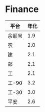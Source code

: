 # Finance


|平台|年化|
|---|---|
|余额宝|1.9|
|农|2.0|
|建|2.1|
|邮|2.1|
|工|2.1|
|工-90|3.2|
|工-30|3.0|
|平安|2.6|
